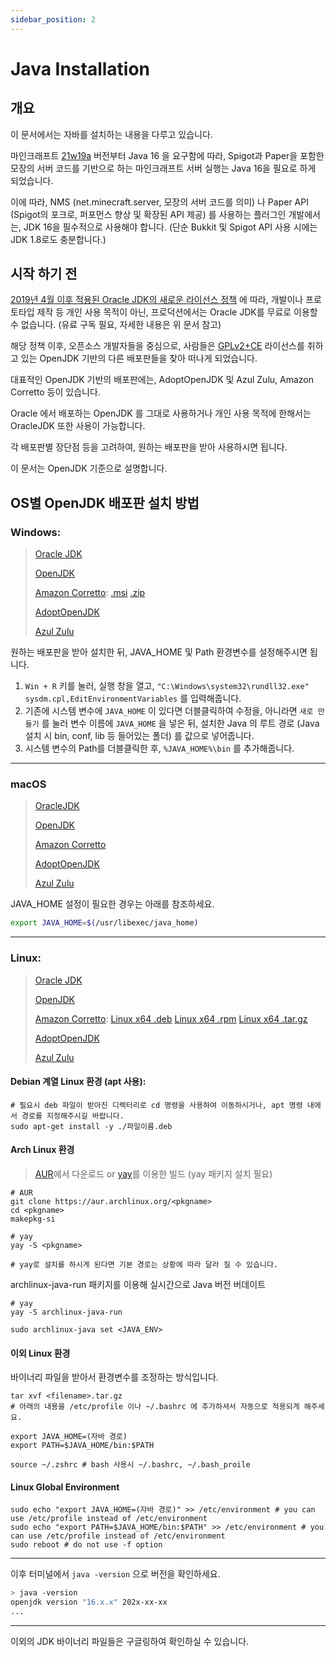 ```yaml
---
sidebar_position: 2
---
```


# Java Installation

## 개요

이 문서에서는 자바를 설치하는 내용을 다루고 있습니다.

마인크래프트 [21w19a](https://www.minecraft.net/en-us/article/minecraft-snapshot-21w19a) 버전부터 Java 16 을 요구함에 따라, Spigot과 Paper을 포함한 모장의 서버 코드를 기반으로 하는 마인크래프트 서버 실행는 Java 16을 필요로 하게 되었습니다.

이에 따라, NMS (net.minecraft.server, 모장의 서버 코드를 의미) 나 Paper API (Spigot의 포크로, 퍼포먼스 향상 및 확장된 API 제공) 를 사용하는 플러그인 개발에서는, JDK 16을 필수적으로 사용해야 합니다. (단순 Bukkit 및 Spigot API 사용 시에는 JDK 1.8로도 충분합니다.)

## 시작 하기 전

[2019년 4월 이후 적용된 Oracle JDK의 새로운 라이선스 정책](https://www.oracle.com/java/technologies/javase/jdk-faqs.html) 에 따라, 개발이나 프로토타입 제작 등 개인 사용 목적이 아닌, 프로덕션에서는 Oracle JDK를 무료로 이용할 수 없습니다. (유료 구독 필요, 자세한 내용은 위 문서 참고)

해당 정책 이후, 오픈소스 개발자들을 중심으로, 사람들은 [GPLv2+CE](http://openjdk.java.net/legal/gplv2+ce.html) 라이선스를 취하고 있는 OpenJDK 기반의 다른 배포판들을 찾아 떠나게 되었습니다.

대표적인 OpenJDK 기반의 배포판에는, AdoptOpenJDK 및 Azul Zulu, Amazon Corretto 등이 있습니다. 

Oracle 에서 배포하는 OpenJDK 를 그대로 사용하거나 개인 사용 목적에 한해서는 OracleJDK 또한 사용이 가능합니다.

각 배포판별 장단점 등을 고려하여, 원하는 배포판을 받아 사용하시면 됩니다.

이 문서는 OpenJDK 기준으로 설명합니다.

## OS별 OpenJDK 배포판 설치 방법

### Windows:

> [Oracle JDK](https://www.oracle.com/java/technologies/javase-jdk16-downloads.html)
>
> [OpenJDK](https://jdk.java.net/16/)
>
> [Amazon Corretto](https://docs.aws.amazon.com/corretto/latest/corretto-16-ug/downloads-list.html): [.msi](https://corretto.aws/downloads/latest/amazon-corretto-16-x64-windows-jdk.msi) [.zip](https://corretto.aws/downloads/latest/amazon-corretto-16-x64-windows-jdk.zip)
>
> [AdoptOpenJDK](https://adoptopenjdk.net/releases.html?variant=openjdk16&jvmVariant=hotspot)
>
> [Azul Zulu](https://www.azul.com/downloads/?version=java-16-sts&os=windows&package=jdk)

원하는 배포판을 받아 설치한 뒤, JAVA_HOME 및 Path 환경변수를 설정해주시면 됩니다. 

1. `Win + R` 키를 눌러, 실행 창을 열고, `"C:\Windows\system32\rundll32.exe" sysdm.cpl,EditEnvironmentVariables` 를 입력해줍니다.
2. 기존에 시스템 변수에 `JAVA_HOME` 이 있다면 더블클릭하여 수정을, 아니라면 `새로 만들기` 를 눌러 변수 이름에 `JAVA_HOME` 을 넣은 뒤, 설치한 Java 의 루트 경로 (Java 설치 시 bin, conf, lib 등 들어있는 폴더) 를 값으로 넣어줍니다.
3. 시스템 변수의 Path를 더블클릭한 후, `%JAVA_HOME%\bin` 를 추가해줍니다.

---
### macOS
> [OracleJDK](https://www.oracle.com/java/technologies/javase-jdk16-downloads.html)
>
> [OpenJDK](https://jdk.java.net/16/)
>
> [Amazon Corretto](https://corretto.aws/downloads/latest/amazon-corretto-16-x64-macos-jdk.pkg)
>
> [AdoptOpenJDK](https://adoptopenjdk.net/releases.html?variant=openjdk16&jvmVariant=hotspot)
>
> [Azul Zulu](https://www.azul.com/downloads/?version=java-16-sts&os=macos&package=jdk)

JAVA_HOME 설정이 필요한 경우는 아래를 참조하세요.
```bash
export JAVA_HOME=$(/usr/libexec/java_home)
```
---

### Linux:

> [Oracle JDK](https://www.oracle.com/java/technologies/javase-jdk16-downloads.html)
>
> [OpenJDK](https://jdk.java.net/16/)
>
> [Amazon Corretto](https://docs.aws.amazon.com/corretto/latest/corretto-16-ug/downloads-list.html): [Linux x64 .deb](https://corretto.aws/downloads/latest/amazon-corretto-16-x64-linux-jdk.deb) [Linux x64 .rpm](https://corretto.aws/downloads/latest/amazon-corretto-16-x64-linux-jdk.rpm) [Linux x64 .tar.gz](https://corretto.aws/downloads/latest/amazon-corretto-16-x64-linux-jdk.tar.gz)
>
> [AdoptOpenJDK](https://adoptopenjdk.net/releases.html?variant=openjdk16&jvmVariant=hotspot)
>
> [Azul Zulu](https://www.azul.com/downloads/?version=java-16-sts&os=linux&package=jdk)

#### Debian 계열 Linux 환경 (apt 사용):


```shell
# 필요시 deb 파일이 받아진 디렉터리로 cd 명령을 사용하여 이동하시거나, apt 명령 내에서 경로를 지정해주시길 바랍니다.
sudo apt-get install -y ./파일이름.deb
```

#### Arch Linux 환경

> [AUR](https://aur.archlinux.org/)에서 다운로드 or [yay](https://aur.archlinux.org/packages/yay)를 이용한 빌드 (yay 패키지 설치 필요)

```shell
# AUR
git clone https://aur.archlinux.org/<pkgname>
cd <pkgname>
makepkg-si

# yay
yay -S <pkgname>

# yay로 설치를 하시게 된다면 기본 경로는 상황에 따라 달라 질 수 있습니다.
```

archlinux-java-run 패키지를 이용해 실시간으로 Java 버전 버데이트

```shell
# yay
yay -S archlinux-java-run

sudo archlinux-java set <JAVA_ENV>
```

#### 이외 Linux 환경

바이너리 파일을 받아서 환경변수를 조정하는 방식입니다.

```shell
tar xvf <filename>.tar.gz
# 아래의 내용을 /etc/profile 이나 ~/.bashrc 에 추가하셔서 자동으로 적용되게 해주세요.

export JAVA_HOME=(자바 경로)
export PATH=$JAVA_HOME/bin:$PATH

source ~/.zshrc # bash 사용시 ~/.bashrc, ~/.bash_proile
```

#### Linux Global Environment
```shell
sudo echo "export JAVA_HOME=(자바 경로)" >> /etc/environment # you can use /etc/profile instead of /etc/environment
sudo echo "export PATH=$JAVA_HOME/bin:$PATH" >> /etc/environment # you can use /etc/profile instead of /etc/environment
sudo reboot # do not use -f option
```

---

이후 터미널에서 `java -version` 으로 버전을 확인하세요.

```sh
> java -version
openjdk version "16.x.x" 202x-xx-xx
...
```

---

이외의 JDK 바이너리 파일들은 구글링하여 확인하실 수 있습니다.
